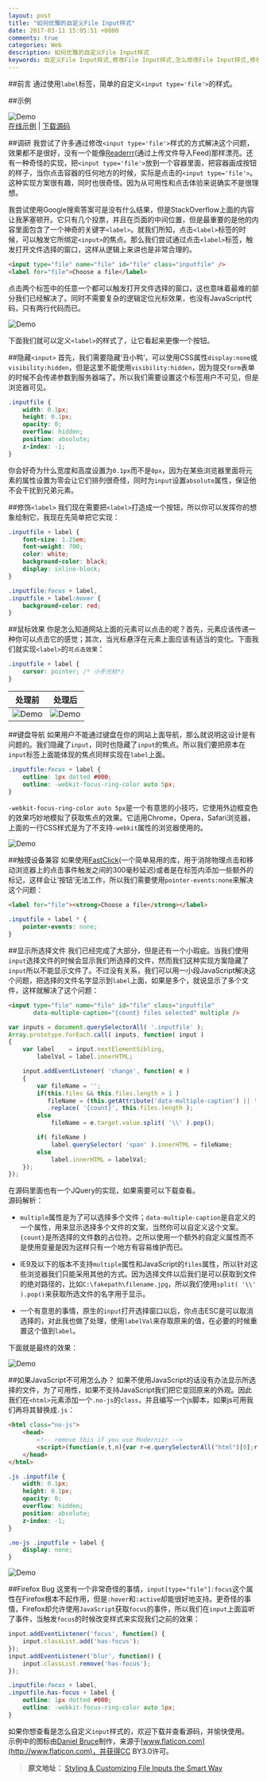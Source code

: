 ```yaml
---
layout: post
title: "如何优雅的自定义File Input样式"
date: 2017-03-11 15:05:51 +0800
comments: true
categories: Web
description: 如何优雅的自定义File Input样式
keywords: 自定义File Input样式,修改File Input样式,怎么修改File Input样式,修改选择按钮样式
---
```


##前言
通过使用`label`标签，简单的自定义`<input type='file'>`的样式。

##示例

![Demo](/images/posts/CustomFileInputs1.jpg)  
[在线示例](http://tympanus.net/Tutorials/CustomFileInputs/) | [下载源码](http://tympanus.net/Tutorials/CustomFileInputs/CustomFileInputs.zip)

##调研
我尝试了许多通过修改`<input type='file'>`样式的方式解决这个问题，效果都不是很好，没有一个能像[Readerrr](http://readerrr.com/)(通过上传文件导入Feed)那样漂亮。还有一种奇怪的实现，把`<input type='file'>`放到一个容器里面，把容器画成按钮的样子，当你点击容器的任何地方的时候，实际是点击的`<input type='file'>`。这种实现方案很有趣，同时也很奇怪。因为从可用性和点击体验来说确实不是很理想。
<!-- more -->
我尝试使用Google搜索答案可是没有什么结果，但是StackOverflow上面的内容让我茅塞顿开。它只有几个投票，并且在页面的中间位置，但是最重要的是他的内容里面包含了一个神奇的关键字`<label>`。就我们所知，点击`<label>`标签的时候，可以触发它所绑定`<input>`的焦点。那么我们尝试通过点击`<label>`标签，触发打开文件选择的窗口，这样从逻辑上来讲也是非常合理的。

```html index.html
<input type="file" name="file" id="file" class="inputfile" />
<label for="file">Choose a file</label>
```
点击两个标签中的任意一个都可以触发打开文件选择的窗口，这也意味着最难的部分我们已经解决了。同时不需要复杂的逻辑定位光标效果，也没有JavaScript代码，只有两行代码而已。

![Demo](/images/posts/smart-custom-file-input-1.gif)

下面我们就可以定义`<label>`的样式了，让它看起来更像一个按钮。

##隐藏`<input>`
首先，我们需要隐藏‘丑小鸭’，可以使用CSS属性`display:none`或`visibility:hidden`，但是这里不能使用`visibility:hidden`，因为提交`form`表单的时候不会传递参数到服务器端了。所以我们需要设置这个标签用户不可见，但是浏览器可见。
```css component.css
.inputfile {
	width: 0.1px;
	height: 0.1px;
	opacity: 0;
	overflow: hidden;
	position: absolute;
	z-index: -1;
}
```
你会好奇为什么宽度和高度设置为`0.1px`而不是`0px`，因为在某些浏览器里面将元素的属性设置为零会让它们排列很奇怪，同时为`input`设置`absolute`属性，保证他不会干扰到兄弟元素。

##修饰`<label>`
我们现在需要把`<label>`打造成一个按钮，所以你可以发挥你的想象绘制它，我现在先简单把它实现：
```css component.css
.inputfile + label {
    font-size: 1.25em;
    font-weight: 700;
    color: white;
    background-color: black;
    display: inline-block;
}

.inputfile:focus + label,
.inputfile + label:hover {
    background-color: red;
}
```
##鼠标效果
你是怎么知道网站上面的元素可以点击的呢？首先，元素应该传递一种你可以点击它的感觉；其次，当光标悬浮在元素上面应该有适当的变化。下面我们就实现`<label>`的`可点击效果`：
```css component.css
.inputfile + label {
	cursor: pointer; /* 小手光标*/
}
```

| 处理前        | 处理后         |
| :-------------: |:-------------:|
|![Demo](/images/posts/smart-custom-file-input-2.gif)| ![Demo](/images/posts/smart-custom-file-input-3.gif)|


##键盘导航
如果用户不能通过键盘在你的网站上面导航，那么就说明这设计是有问题的。我们隐藏了`input`，同时也隐藏了`input`的焦点。所以我们要把原本在`input`标签上面能体现的焦点同样实现在`label`上面。
```css component.css
.inputfile:focus + label {
	outline: 1px dotted #000;
	outline: -webkit-focus-ring-color auto 5px;
}
```
`-webkit-focus-ring-color auto 5px`是一个有意思的小技巧，它使用外边框变色的效果巧妙地模拟了获取焦点的效果。它适用Chrome，Opera，Safari浏览器，上面的一行CSS样式是为了不支持`-webkit`属性的浏览器使用的。

![Demo](/images/posts/smart-custom-file-input-4.gif)

##触摸设备兼容
如果使用[FastClick](https://github.com/ftlabs/fastclick)(一个简单易用的库，用于消除物理点击和移动浏览器上的点击事件触发之间的300毫秒延迟)或者是在标签内添加一些额外的标记，这样会让’按钮‘无法工作，所以我们需要使用`pointer-events:none`来解决这个问题：
```html index.html
<label for="file"><strong>Choose a file</strong></label>
```
```css component.css
.inputfile + label * {
	pointer-events: none;
}
```
##显示所选择文件
我们已经完成了大部分，但是还有一个小瑕疵。当我们使用`input`选择文件的时候会显示我们所选择的文件，然而我们这种实现方案隐藏了`input`所以不能显示文件了。不过没有关系，我们可以用一小段JavaScript解决这个问题，把选择的文件名字显示到`label`上面，如果是多个，就说显示了多个文件，这样就解决了这个问题：

```html index.html
<input type="file" name="file" id="file" class="inputfile" 
	   data-multiple-caption="{count} files selected" multiple />
```
```javascript custom-file-input.js
var inputs = document.querySelectorAll( '.inputfile' );
Array.prototype.forEach.call( inputs, function( input )
{
	var label	 = input.nextElementSibling,
		labelVal = label.innerHTML;

	input.addEventListener( 'change', function( e )
	{
		var fileName = '';
		if(this.files && this.files.length > 1 )
		   fileName = (this.getAttribute('data-multiple-caption') || '')
		   .replace( '{count}', this.files.length );
		else
			fileName = e.target.value.split( '\\' ).pop();

		if( fileName )
			label.querySelector( 'span' ).innerHTML = fileName;
		else
			label.innerHTML = labelVal;
	});
});
```
在源码里面也有一个JQuery的实现，如果需要可以下载查看。  
源码解析：  

- `multiple`属性是为了可以选择多个文件；`data-multiple-caption`是自定义的一个属性，用来显示选择多个文件的文案，当然你可以自定义这个文案。`{count}`是所选择的文件数的占位符。之所以使用一个额外的自定义属性而不是使用变量是因为这样只有一个地方有容易维护而已。

- IE9及以下的版本不支持`multiple`属性和JavaScript的`files`属性，所以针对这些浏览器我们只能采用其他的方式。因为选择文件以后我们是可以获取到文件的绝对路径的，比如`C:\fakepath\filename.jpg`，所以我们使用`split( '\\' ).pop()`来获取所选文件的名字用于显示。

- 一个有意思的事情，原生的`input`打开选择窗口以后，你点击ESC是可以取消选择的，对此我也做了处理，使用`labelVal`来存取原来的值，在必要的时候重置这个值到`label`。

下面就是最终的效果：

![Demo](/images/posts/smart-custom-file-input-5.gif)

##如果JavaScript不可用怎么办？
如果不使用JavaScript的话没有办法显示所选择的文件，为了可用性，如果不支持JavaScript我们把它变回原来的外观。因此我们在`<html>`元素添加一个`.no-js`的`class`，并且编写一个js脚本，如果js可用我们再将其替换成`.js`：
```html index.html
<html class="no-js">
    <head>
        <!-- remove this if you use Modernizr -->
        <script>(function(e,t,n){var r=e.querySelectorAll("html")[0];r.className=r.className.replace(/(^|\s)no-js(\s|$)/,"$1js$2")})(document,window,0);</script>
    </head>
</html>
```
```css component.css
.js .inputfile {
    width: 0.1px;
    height: 0.1px;
    opacity: 0;
    overflow: hidden;
    position: absolute;
    z-index: -1;
}

.no-js .inputfile + label {
    display: none;
}
```

![Demo](/images/posts/smart-custom-file-input-6.gif)

##Firefox Bug
这里有一个非常奇怪的事情，`input[type="file"]:focus`这个属性在Firefox根本不起作用，但是`:hover`和`:active`却能很好地支持。更奇怪的事情，Firefox却允许使用`JavaScript`获取`focus`的事件，所以我们在`input`上面监听了事件，当触发`focus`的时候改变样式来实现我们之前的效果：
```javascript custom-file-input.js
input.addEventListener('focus', function() {
    input.classList.add('has-focus');
});
input.addEventListener('blur', function() {
    input.classList.remove('has-focus');
});
```
```css component.css
.inputfile:focus + label,
.inputfile.has-focus + label {
    outline: 1px dotted #000;
    outline: -webkit-focus-ring-color auto 5px;
}
```
如果你想查看是怎么自定义`input`样式的，欢迎下载并查看源码，并愉快使用。  
示例中的图标由[Daniel Bruce](http://www.danielbruce.se/)制作，来源于[www.flaticon.com](http://www.flaticon.com)，并获得CC BY3.0许可。

>**原文地址：** [Styling & Customizing File Inputs the Smart Way](https://tympanus.net/codrops/2015/09/15/styling-customizing-file-inputs-smart-way/)

